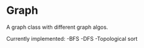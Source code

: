 # Graph
A graph class with different graph algos.

Currently implemented:
-BFS
-DFS
-Topological sort
